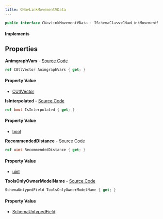 ```yaml
---
title: CNavLinkMovementVData
---
```


```csharp
public interface CNavLinkMovementVData : ISchemaClass<CNavLinkMovementVData>, ISchemaField, ISchemaClass, INativeHandle
```

#### Implements

## Properties

**AnimgraphVars** - [Source Code](https://github.com/swiftly-solution/swiftlys2/blob/main/managed/src/SwiftlyS2.Generated/Schemas/Interfaces/CNavLinkMovementVData.cs#L24)

```csharp
ref CUtlVector AnimgraphVars { get; }
```

#### Property Value

- [CUtlVector](/docs/api/shared/natives/cutlvector)

**IsInterpolated** - [Source Code](https://github.com/swiftly-solution/swiftlys2/blob/main/managed/src/SwiftlyS2.Generated/Schemas/Interfaces/CNavLinkMovementVData.cs#L19)

```csharp
ref bool IsInterpolated { get; }
```

#### Property Value

- [bool](https://learn.microsoft.com/dotnet/api/system.boolean)

**RecommendedDistance** - [Source Code](https://github.com/swiftly-solution/swiftlys2/blob/main/managed/src/SwiftlyS2.Generated/Schemas/Interfaces/CNavLinkMovementVData.cs#L21)

```csharp
ref uint RecommendedDistance { get; }
```

#### Property Value

- [uint](https://learn.microsoft.com/dotnet/api/system.uint32)

**ToolsOnlyOwnerModelName** - [Source Code](https://github.com/swiftly-solution/swiftlys2/blob/main/managed/src/SwiftlyS2.Generated/Schemas/Interfaces/CNavLinkMovementVData.cs#L17)

```csharp
SchemaUntypedField ToolsOnlyOwnerModelName { get; }
```

#### Property Value

- [SchemaUntypedField](/docs/api/shared/schemas/schemauntypedfield)

